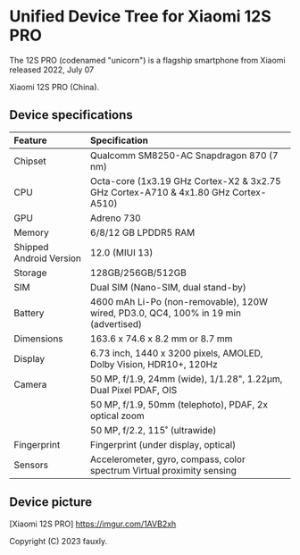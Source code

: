 # Unified Device Tree for Xiaomi 12S PRO 

The 12S PRO  (codenamed "unicorn") is a flagship smartphone from Xiaomi released 2022, July 07

Xiaomi 12S PRO (China).

## Device specifications

| Feature                 | Specification                                                                      |
| :---------------------- | :--------------------------------------------------------------------------        |
| Chipset                 | Qualcomm SM8250-AC Snapdragon 870 (7 nm)                                           |
| CPU                     | Octa-core (1x3.19 GHz Cortex-X2 & 3x2.75 GHz Cortex-A710 & 4x1.80 GHz Cortex-A510) |
| GPU                     | Adreno 730                                                                         |
| Memory                  | 6/8/12 GB LPDDR5 RAM                                                               |
| Shipped Android Version | 12.0 (MIUI 13)                                                                     |
| Storage                 | 128GB/256GB/512GB                                                                  |
| SIM                     | Dual SIM (Nano-SIM, dual stand-by)                                                 |
| Battery                 | 4600 mAh Li-Po (non-removable), 120W wired, PD3.0, QC4, 100% in 19 min (advertised)| 
| Dimensions              | 163.6 x 74.6 x 8.2 mm or 8.7 mm                                                    |
| Display                 | 6.73 inch, 1440 x 3200 pixels, AMOLED, Dolby Vision, HDR10+, 120Hz                 |
| Camera                  | 50 MP, f/1.9, 24mm (wide), 1/1.28", 1.22µm, Dual Pixel PDAF, OIS                   |
|                         | 50 MP, f/1.9, 50mm (telephoto), PDAF, 2x optical zoom                              |
|                         | 50 MP, f/2.2, 115˚ (ultrawide)                                                     |
| Fingerprint             | Fingerprint (under display, optical)                                               |
| Sensors                 | Accelerometer, gyro, compass, color spectrum Virtual proximity sensing             |

## Device picture

[Xiaomi 12S PRO] https://imgur.com/1AVB2xh

Copyright (C) 2023 fauxly.
